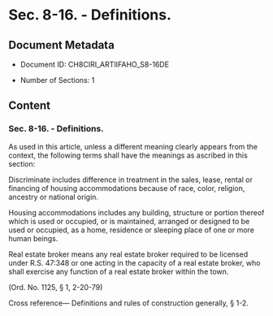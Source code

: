 # Sec. 8-16. - Definitions.

## Document Metadata

- Document ID: CH8CIRI_ARTIIFAHO_S8-16DE

- Number of Sections: 1


## Content

### Sec. 8-16. - Definitions.

As used in this article, unless a different meaning clearly appears from the context,
the following terms shall have the meanings as ascribed in this section:



Discriminate
includes difference in treatment in the sales, lease, rental or financing of housing
accommodations because of race, color, religion, ancestry or national origin.



Housing accommodations
includes any building, structure or portion thereof which is used or occupied, or
is maintained, arranged or designed to be used or occupied, as a home, residence or
sleeping place of one or more human beings.



Real estate broker
means any real estate broker required to be licensed under R.S. 47:348 or one acting
in the capacity of a real estate broker, who shall exercise any function of a real
estate broker within the town.



(Ord. No. 1125, § 1, 2-20-79)



Cross reference—
Definitions and rules of construction generally, § 1-2.

